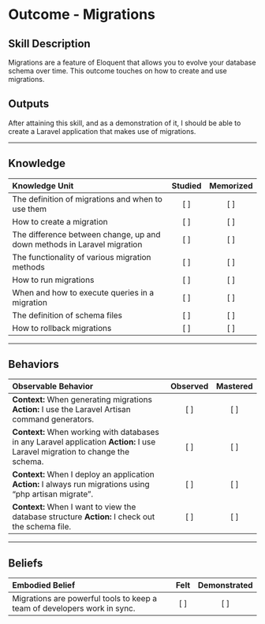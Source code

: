 # Outcome - Migrations

Skill Description
----------
Migrations are a feature of Eloquent that allows you to evolve your database schema over time. This outcome touches on how to create and use migrations.

Outputs
----------
After attaining this skill, and as a demonstration of it, I should be able to create a Laravel application that makes use of migrations.


----------
## **Knowledge**


| Knowledge Unit   |      Studied      | Memorized |
|:-------------|:------------------:|:--------:|
| The definition of migrations and when to use them | [ ] | [ ]  |
| How to create a migration | [ ] | [ ]  |
| The difference between change, up and down methods in Laravel migration | [ ] | [ ]  |
| The functionality of various migration methods | [ ] | [ ]  |
| How to run migrations | [ ] | [ ]  |
| When and how to execute queries in a migration | [ ] | [ ]  |
| The definition of schema files| [ ] | [ ]  |
| How to rollback migrations | [ ] | [ ]  |


----------


## **Behaviors**


| Observable Behavior   |      Observed      | Mastered |
|:-------------|:------------------:|:--------:|
| **Context:** When generating migrations **Action:**  I use the Laravel Artisan command generators.| [ ] | [ ]  |
| **Context:** When working with databases in any Laravel application **Action:**  I use Laravel migration to change the schema.| [ ] | [ ]  |
| **Context:** When I deploy an application **Action:**  I always run migrations using “php artisan migrate”.| [ ] | [ ]  |
| **Context:** When I want to view the database structure **Action:**  I check out the schema file.| [ ] | [ ]  |



----------


## **Beliefs**


| Embodied Belief   |      Felt      | Demonstrated |
|:-------------|:------------------:|:--------:|
| Migrations are powerful tools to keep a team of developers work in sync. | [ ] | [ ]  |

